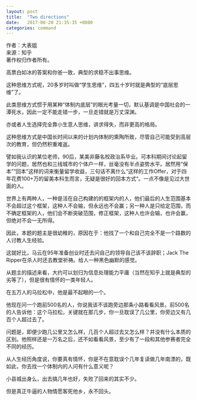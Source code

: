 ```yaml
---
layout: post
title:  "Two directions"
date:   2017-06-20 21:35:35 +0800
categories: command
---
```


作者：大表姐  
来源：知乎  
著作权归作者所有。

高票白如冰的答案和你爸一致，典型的求稳不出事思维。

这种思维方式呢，20多岁时叫做“学生思维”，四五十岁时就是典型的“底层思维”了。

此类思维方式惯于用某种“体制内底层”的眼光考量一切，默认基调是中国社会的一潭死水，因此一定不能走错一步，一旦走错就是万丈深渊。

亦或者人生选择完全靠小生意人思维，讲求得失，而非更高的格局。

这种思维方式是中国长时间以来的计划内体制的熏陶所致，尽管自己可能受到高层次的教育，但仍然积重难返。

譬如我认识的某位老师，90后，某美非藤名校政治系毕业。可本科期间讨论起留学的问题，居然也和三线城市的个体户一样，丝毫没有半点姿势水平。居然用“保本”“回本”这样的词来衡量留学收益，三句话不离什么“这样的工作Offer，对于四年花费100+万的留美本科生而言，无疑是很好的回本方式“。一点不像是见过大世面的人。

世界上有两种人，一种是活在自己构建的的框架内的人，他们最后的人生范围基本不会超过这个框架，这种人不会输，但永远也不会赢；另一种人是只给定范围，而不确定框架的人，他们会不断突破范围，修正框架，这种人也许会输，也许会赢，但绝对不会一无所得。

因此，本题的题主是很幼稚的，原因在于：他找了一个和自己完全不是一个路数的人讨教人生经验。

这就好比，马云在95年准备创业时还去问自己的领导自己该不该辞职；Jack The Ripper在杀人时还去教堂祈祷。给人一种黑色幽默的感觉。

从题主的描述来看，大约可以划归为信息处理能力平庸（当然在知乎上就是典型的劣等了），但是很有情怀的一类年轻人。

在五万人的马拉松中，他是最不起眼的一个。

他现在问一个跑前500名的人，你说我该不该跑旁边那条小路看看风景。前500名的人告诉他：这个马拉松，关键就在那几步，你一旦耽误了几公里，你旁边又有几百个人超过去了。

问题是，即便少跑几公里又怎么样，几百个人超过去又怎么样？并没有什么本质的区别。他照样还是一万名之后，还不如看看风景，至少有了一段和其他参赛者完全不同的经历。

从人生经历角度说，你要真有情怀，你是不在意耽误个几年复读做几年南漂的，既如此，你去找一个体制内的人问有什么意义呢？

小县城出身么，出去搞几年也好，失败了回来的其实不少。

但是真正牛逼的人物情愿客死他乡，永不回头。  